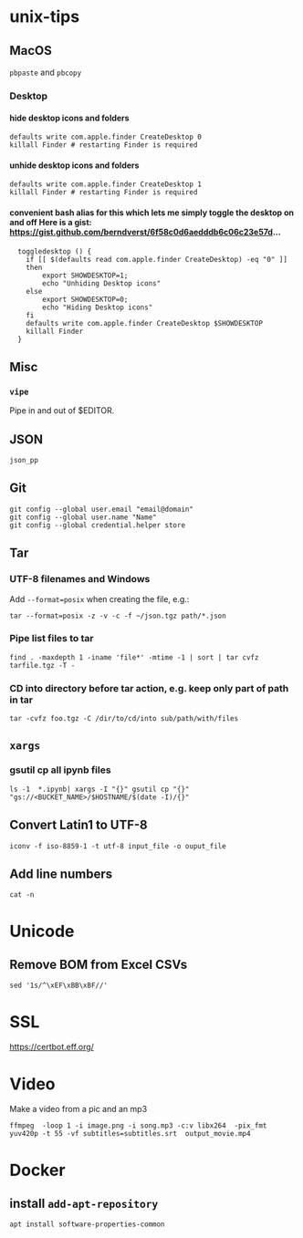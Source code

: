 # unix-tips
## MacOS
`pbpaste` and `pbcopy`
### Desktop
#### hide desktop icons and folders
```
defaults write com.apple.finder CreateDesktop 0
killall Finder # restarting Finder is required
```

#### unhide desktop icons and folders
```
defaults write com.apple.finder CreateDesktop 1
killall Finder # restarting Finder is required
```

#### convenient bash alias for this which lets me simply toggle the desktop on and off Here is a gist: https://gist.github.com/berndverst/6f58c0d6aedddb6c06c23e57d...
```
  toggledesktop () {
    if [[ $(defaults read com.apple.finder CreateDesktop) -eq "0" ]]
    then
        export SHOWDESKTOP=1;
        echo "Unhiding Desktop icons"
    else
        export SHOWDESKTOP=0;
        echo "Hiding Desktop icons"
    fi
    defaults write com.apple.finder CreateDesktop $SHOWDESKTOP
    killall Finder
  }
```

## Misc
### `vipe`
Pipe in and out of $EDITOR.

## JSON
`json_pp`

## Git
```
git config --global user.email "email@domain"
git config --global user.name "Name"
git config --global credential.helper store
```

## Tar
### UTF-8 filenames and Windows
Add `--format=posix` when creating the  file, e.g.:
```
tar --format=posix -z -v -c -f ~/json.tgz path/*.json
```
### Pipe list files to tar
```
find . -maxdepth 1 -iname 'file*' -mtime -1 | sort | tar cvfz tarfile.tgz -T -
```

### CD into directory before tar action, e.g. keep only part of path in tar
```
tar -cvfz foo.tgz -C /dir/to/cd/into sub/path/with/files
```
## `xargs`
### gsutil cp all ipynb files
`ls -1  *.ipynb| xargs -I "{}" gsutil cp "{}" "gs://<BUCKET_NAME>/$HOSTNAME/$(date -I)/{}"`

## Convert Latin1 to UTF-8
`iconv -f iso-8859-1 -t utf-8 input_file -o ouput_file`

## Add line numbers
`cat -n`

# Unicode
## Remove BOM from Excel CSVs
`sed '1s/^\xEF\xBB\xBF//'`

# SSL
https://certbot.eff.org/

# Video
Make a video from a pic and an mp3
```
ffmpeg  -loop 1 -i image.png -i song.mp3 -c:v libx264  -pix_fmt yuv420p -t 55 -vf subtitles=subtitles.srt  output_movie.mp4
```

# Docker
## install `add-apt-repository`
```apt install software-properties-common```

